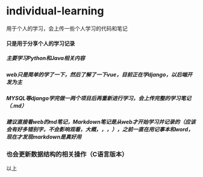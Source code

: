 # individual-learning
用于个人的学习，会上传一些个人学习的代码和笔记
#### 只是用于分享个人的学习记录
##### 主要学习Python和Java相关内容
##### web只是简单的学了一下，然后了解了一下vue，目前正在学django，以后端开发为主
##### MYSQL等django学完做一两个项目后再重新进行学习，会上传完整的学习笔记（.md）
##### 建议直接看web的md笔记，Markdown笔记是从web才开始学习并记录的（应该会有好多错别字，不会影响观看，大概，，，），之前一直在用记事本和word，现在才发现markdown是真好用
### 也会更新数据结构的相关操作（C语言版本）


以上
